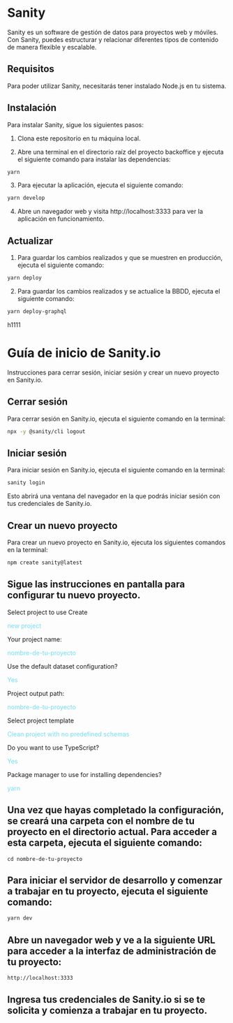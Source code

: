 # Sanity
Sanity es un software de gestión de datos para proyectos web y móviles. Con Sanity, puedes estructurar y relacionar diferentes tipos de contenido de manera flexible y escalable.

## Requisitos
Para poder utilizar Sanity, necesitarás tener instalado Node.js en tu sistema.

## Instalación
Para instalar Sanity, sigue los siguientes pasos:

1. Clona este repositorio en tu máquina local.


2. Abre una terminal en el directorio raíz del proyecto backoffice y ejecuta el siguiente comando para instalar las dependencias:

```bash
yarn
``` 

3. Para ejecutar la aplicación, ejecuta el siguiente comando:

```bash
yarn develop
```

4. Abre un navegador web y visita http://localhost:3333 para ver la aplicación en funcionamiento.


## Actualizar

1. Para guardar los cambios realizados y que se muestren en producción, ejecuta el siguiente comando:

```bash
yarn deploy
```

2. Para guardar los cambios realizados y se actualice la BBDD, ejecuta el siguiente comando:

```bash
yarn deploy-graphql 
```

h1111
  


























# Guía de inicio de Sanity.io

Instrucciones para cerrar sesión, iniciar sesión y crear un nuevo proyecto en Sanity.io.

## Cerrar sesión
Para cerrar sesión en Sanity.io, ejecuta el siguiente comando en la terminal:

```bash
npx -y @sanity/cli logout
```

## Iniciar sesión
Para iniciar sesión en Sanity.io, ejecuta el siguiente comando en la terminal:

```bash
sanity login
 ```
Esto abrirá una ventana del navegador en la que podrás iniciar sesión con tus credenciales de Sanity.io.

## Crear un nuevo proyecto
Para crear un nuevo proyecto en Sanity.io, ejecuta los siguientes comandos en la terminal:

```bash
npm create sanity@latest
```

## Sigue las instrucciones en pantalla para configurar tu nuevo proyecto. 

Select project to use Create 
<p style='color: #72DDF7;'> new project</p>
Your project name:
<p style='color: #72DDF7;'> nombre-de-tu-proyecto</p>
Use the default dataset configuration?
<p style='color: #72DDF7;'>Yes</p>
Project output path:
<p style='color: #72DDF7;'> nombre-de-tu-proyecto</p>
Select project template
<p style='color: #72DDF7;'> Clean project with no predefined schemas</p>
Do you want to use TypeScript?
<p style='color: #72DDF7;'> Yes </p>
Package manager to use for installing dependencies?
 <p style='color: #72DDF7;'>yarn </p>


## Una vez que hayas completado la configuración, se creará una carpeta con el nombre de tu proyecto en el directorio actual. Para acceder a esta carpeta, ejecuta el siguiente comando:
```
cd nombre-de-tu-proyecto
```

## Para iniciar el servidor de desarrollo y comenzar a trabajar en tu proyecto, ejecuta el siguiente comando:
```bash
yarn dev
```
## Abre un navegador web y ve a la siguiente URL para acceder a la interfaz de administración de tu proyecto:
```bash
http://localhost:3333
 ```

## Ingresa tus credenciales de Sanity.io si se te solicita y comienza a trabajar en tu proyecto.

